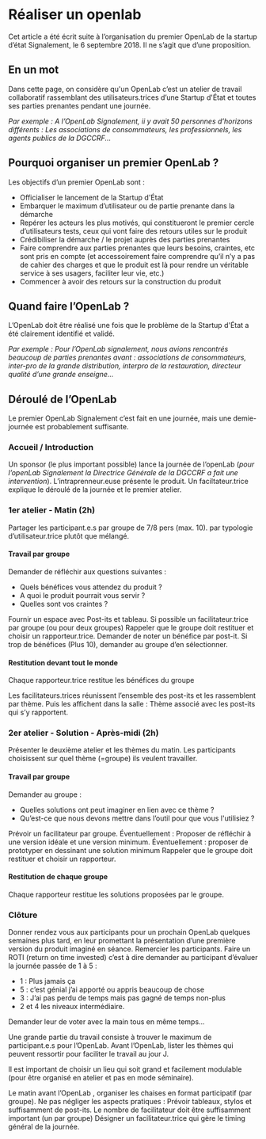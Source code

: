 # Réaliser un openlab

Cet article a été écrit suite à l’organisation du premier OpenLab de la startup d’état Signalement, le 6 septembre 2018. Il ne s’agit que d’une proposition.

## En un mot <a id="en-un-mot"></a>

Dans cette page, on considère qu'un OpenLab c’est un atelier de travail collaboratif rassemblant des utilisateurs.trices d’une Startup d'État et toutes ses parties prenantes pendant une journée.

_Par exemple : A l’OpenLab Signalement, ii y avait 50 personnes d’horizons différents : Les associations de consommateurs, les professionnels, les agents publics de la DGCCRF..._

## Pourquoi organiser un premier OpenLab ? <a id="pourquoi-organiser-un-premier-openlab"></a>

Les objectifs d’un premier OpenLab sont :

* Officialiser le lancement de la Startup d'État
* Embarquer le maximum d’utilisateur ou de partie prenante dans la démarche
* Repérer les acteurs les plus motivés, qui constitueront le premier cercle d’utilisateurs tests, ceux qui vont faire des retours utiles sur le produit
* Crédibiliser la démarche / le projet auprès des parties prenantes
* Faire comprendre aux parties prenantes que leurs besoins, craintes, etc sont pris en compte \(et accessoirement faire comprendre qu’il n’y a pas de cahier des charges et que le produit est là pour rendre un véritable service à ses usagers, faciliter leur vie, etc.\)
* Commencer à avoir des retours sur la construction du produit

## Quand faire l’OpenLab ? <a id="quand-faire-lopenlab"></a>

L’OpenLab doit être réalisé une fois que le problème de la Startup d'État a été clairement identifié et validé.

_Par exemple : Pour l’OpenLab signalement, nous avions rencontrés beaucoup de parties prenantes avant : associations de consommateurs, inter-pro de la grande distribution, interpro de la restauration, directeur qualité d’une grande enseigne..._

## Déroulé de l’OpenLab <a id="deroule-de-lopenlab"></a>

Le premier OpenLab Signalement c’est fait en une journée, mais une demie-journée est probablement suffisante.

### Accueil / Introduction <a id="accueil-introduction"></a>

Un sponsor \(le plus important possible\) lance la journée de l’openLab \(_pour l’openLab Signalement la Directrice Générale de la DGCCRF a fait une intervention_\). L’intraprenneur.euse présente le produit. Un faciltateur.trice explique le déroulé de la journée et le premier atelier.

### 1er atelier - Matin \(2h\) <a id="1er-atelier-matin-2-h"></a>

Partager les participant.e.s par groupe de 7/8 pers \(max. 10\). par typologie d’utilisateur.trice plutôt que mélangé.

#### Travail par groupe <a id="travail-par-groupe"></a>

Demander de réfléchir aux questions suivantes :

* Quels bénéfices vous attendez du produit ?
* A quoi le produit pourrait vous servir ?
* Quelles sont vos craintes ?

Fournir un espace avec Post-its et tableau. Si possible un facilitateur.trice par groupe \(ou pour deux groupes\) Rappeler que le groupe doit restituer et choisir un rapporteur.trice. Demander de noter un bénéfice par post-it. Si trop de bénéfices \(Plus 10\), demander au groupe d’en sélectionner.

#### Restitution devant tout le monde <a id="restitution-devant-tout-le-monde"></a>

Chaque rapporteur.trice restitue les bénéfices du groupe

Les facilitateurs.trices réunissent l’ensemble des post-its et les rassemblent par thème. Puis les affichent dans la salle : Thème associé avec les post-its qui s’y rapportent.

### 2er atelier - Solution - Après-midi \(2h\) <a id="2er-atelier-solution-apres-midi-2-h"></a>

Présenter le deuxième atelier et les thèmes du matin. Les participants choisissent sur quel thème \(=groupe\) ils veulent travailler.

#### Travail par groupe <a id="travail-par-groupe-1"></a>

Demander au groupe :

* Quelles solutions ont peut imaginer en lien avec ce thème ?
* Qu’est-ce que nous devons mettre dans l’outil pour que vous l'utilisiez ?

Prévoir un facilitateur par groupe. Éventuellement : Proposer de réfléchir à une version idéale et une version minimum. Éventuellement : proposer de prototyper en dessinant une solution minimum Rappeler que le groupe doit restituer et choisir un rapporteur.

#### Restitution de chaque groupe <a id="restitution-de-chaque-groupe"></a>

Chaque rapporteur restitue les solutions proposées par le groupe.

### Clôture <a id="cloture"></a>

Donner rendez vous aux participants pour un prochain OpenLab quelques semaines plus tard, en leur promettant la présentation d’une première version du produit imaginé en séance. Remercier les participants. Faire un ROTI \(return on time invested\) c’est à dire demander au participant d’évaluer la journée passée de 1 à 5 :

* 1 : Plus jamais ça
* 5 : c’est génial j’ai apporté ou appris beaucoup de chose
* 3 : J’ai pas perdu de temps mais pas gagné de temps non-plus
* 2 et 4 les niveaux intermédiaire.

Demander leur de voter avec la main tous en même temps…

Une grande partie du travail consiste à trouver le maximum de participant.e.s pour l’OpenLab. Avant l’OpenLab, lister les thèmes qui peuvent ressortir pour faciliter le travail au jour J.

Il est important de choisir un lieu qui soit grand et facilement modulable \(pour être organisé en atelier et pas en mode séminaire\).

Le matin avant l’OpenLab , organiser les chaises en format participatif \(par groupe\). Ne pas négliger les aspects pratiques : Prévoir tableaux, stylos et suffisamment de post-its. Le nombre de facilitateur doit être suffisamment important \(un par groupe\) Désigner un facilitateur.trice qui gère le timing général de la journée.

